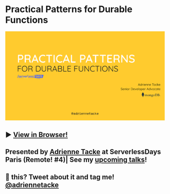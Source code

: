 # Practical Patterns for Durable Functions

![Cover slide](./assets/cover.png)
## ▶ [View in Browser!](https://adriennetacke.github.io/delightful-durable-function-patterns/)

## Presented by [Adrienne Tacke](https://www.adrienne.io) at ServerlessDays Paris (Remote! #4)| See my [upcoming talks](https://blog.adrienne.io/speaking)!

## 💛 this? Tweet about it and tag me! [@adriennetacke](https://www.twitter.com/AdrienneTacke)


